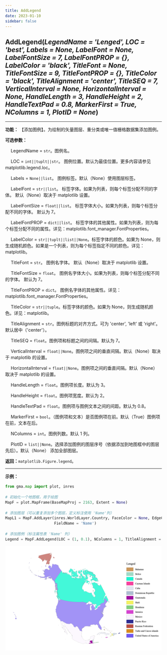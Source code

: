 ```yaml
---
title: AddLegend
date: 2023-01-10
sidebar: false
---
```


## **AddLegend**(*LegendName = 'Lenged', LOC = 'best', Labels = None,  LabelFont = None, LabelFontSize = 7, LabelFontPROP = {}, LabelColor = 'black',  TitleFont = None, TitleFontSize = 9, TitleFontPROP = {}, TitleColor = 'black', TitleAlignment = 'center', TitleSEQ = 7, VerticalInterval = None, HorizontalInterval = None, HandleLength = 3, HandleHeight = 2, HandleTextPad = 0.8, MarkerFirst = True, NColumns = 1, PlotID = None*)<Badge text="1.1.2 +"/> 

---

**功能：** 【添加图例】。为绘制的矢量图层、重分类或唯一值栅格数据集添加图例。

**可选参数：**

&emsp; LegendName = `str`。图例名。

&emsp; LOC = `int||tuplt||str`。 图例位置。默认为最佳位置。更多内容请参见matplotlib.legend.loc。

&emsp; Labels = `None||list`。 图例标签。默认（None）使用图层标签。

&emsp; LabelFont = `str||list`。 标签字体。如果为列表，则每个标签分配不同的字体。 默认（None）取决于 matplotlib 设置。

&emsp; LabelFontSize = `float||list`。 标签字体大小。如果为列表，则每个标签分配不同的字体。 默认为 7。

&emsp; LabelFontPROP = `dict||list`。 标签字体的其他属性。如果为列表，则为每个标签分配不同的属性。详见：matplotlib.font_manager.FontProperties。

&emsp; LabelColor = `str||tuplt||list||None`。标签字体的颜色。如果为 None，则生成随机颜色。如果是一个列表，则为每个标签指定不同的颜色。详见：matplotlib。

&emsp; TitleFont = `str`。 图例名字体。 默认（None）取决于 matplotlib 设置。

&emsp; TitleFontSize  = `float`。 图例名字体大小。如果为列表，则每个标签分配不同的字体。 默认为 7。

&emsp; TitleFontPROP = `dict`。 图例名字体的其他属性。详见：matplotlib.font_manager.FontProperties。

&emsp; TitleColor = `str||tuple`。标签字体的颜色。如果为 None，则生成随机颜色。详见：matplotlib。

&emsp; TitleAlignment = `str`。图例标题的对齐方式。可为 'center', 'left' 或 'right'。默认居中（'center'）。

&emsp; TitleSEQ = `float`。图例项和标题之间的间隔。默认为 7。

&emsp; VerticalInterval = `float||None`。图例项之间的垂直间隔。默认（None）取决于 matplotlib 的设置。

&emsp; HorizontalInterval = `float||None`。图例项之间的垂直间隔。默认（None）取决于 matplotlib 的设置。

&emsp; HandleLength = `float`。图例项长度。默认为 3。

&emsp; HandleHeight = `float`。图例项宽度。默认为 2。

&emsp; HandleTextPad = `float`。图例项与图例文本之间的间距。默认为 0.8。

&emsp; MarkerFirst = `bool`。（图例项和文本）是否图例项在前。默认（True）图例项在前，文本在后。

&emsp; NColumns = `int`。图例列数。默认 1 列。

&emsp; PlotID = `list||None`。选择添加图例的图层序号（依据添加到地图框中的图层先后）。默认（None） 添加全部图层。

**返回：**`matplotlib.Figure.legend`。

---

**示例：**
```python
from gma.map import plot, inres

# 初始化一个地图框，用于绘图
MapF = plot.MapFrame(BaseMapProj = 2163, Extent = None)

# 添加图层（可以重复添加多个图层，定义标注使用 'Name'列）
MapL1 = MapF.AddLayer(inres.WorldLayer.Country, FaceColor = None, EdgeColor = 'gray', LineWidth = 0.1, 
                      FieldName = 'Name')

# 添加图例（标注属性表 'Name' 列）
Legend = MapF.AddLegend(LOC = (1, 0.1), NColumns = 1, TitleAlignment = 'left') 
```
![](/map/AddLegend.png)

